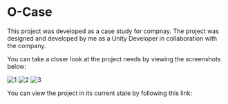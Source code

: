 # O-Case
This project was developed as a case study for compnay. The project was designed and developed by me as a Unity Developer in collaboration with the company.

You can take a closer look at the project needs by viewing the screenshots below:
 
![1](https://github.com/ilkayseki/OnoCase/assets/58669159/6a83e08c-6d9c-4e27-9f2a-95b638d5f742)
![2](https://github.com/ilkayseki/OnoCase/assets/58669159/1ffb3486-bb56-4b2d-bef6-19d8307406d3)
![3](https://github.com/ilkayseki/OnoCase/assets/58669159/e5c6770b-95c7-4547-a427-b74993c07a0d)

You can view the project in its current state by following this link:



